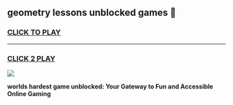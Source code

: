 
## geometry lessons unblocked games 👋
<h3>
<a href="https://premium.freeplayer.one?title=geometry_lessons_unblocked_games&ref=13F">CLICK TO PLAY</a></h3>
<hr>

<h3>
<a href="https://premium.freeplayer.one?title=geometry_lessons_unblocked_games&ref=13F">CLICK 2 PLAY</a>
  
</h3>

<a href="https://premium.freeplayer.one?title=geometry_lessons_unblocked_games&ref=12F/"><img src="https://clearcache.store/games.png"></a>


**worlds hardest game unblocked: Your Gateway to Fun and Accessible Online Gaming**
